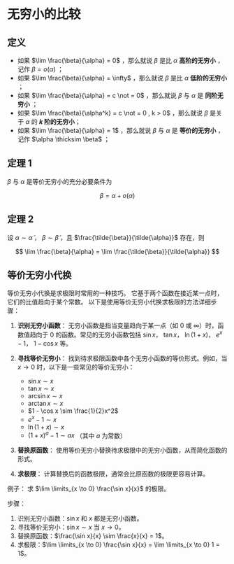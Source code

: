# 无穷小的比较

## 定义

- 如果 $\lim \frac{\beta}{\alpha} = 0$ ，那么就说 $\beta$ 是比 $\alpha$ **高阶的无穷小** ，记作 $\beta = o(\alpha)$ ；
- 如果 $\lim \frac{\beta}{\alpha} = \infty$ ，那么就说 $\beta$ 是比 $\alpha$ **低阶的无穷小** ；
- 如果 $\lim \frac{\beta}{\alpha} = c \not = 0$ ，那么就说 $\beta$ 与 $\alpha$ 是 **同阶无穷小** ；
- 如果 $\lim \frac{\beta}{\alpha^k} = c \not = 0 , k > 0$ ，那么就说 $\beta$ 是关于 $\alpha$ 的 **$k$ 阶的无穷小**；
- 如果 $\lim \frac{\beta}{\alpha} = 1$ ，那么就说 $\beta$ 与 $\alpha$ 是 **等价的无穷小** ，记作 $\alpha \thicksim \beta$ ；

## 定理 1

$\beta$ 与 $\alpha$ 是等价无穷小的充分必要条件为

$$
\beta = \alpha + o (\alpha)
$$

## 定理 2

设 $\alpha \sim \tilde{\alpha}$ ， $\beta \sim \tilde{\beta}$ ，且 $\frac{\tilde{\beta}}{\tilde{\alpha}}$ 存在，则

$$
\lim \frac{\beta}{\alpha} = \lim \frac{\tilde{\beta}}{\tilde{\alpha}}
$$

## 等价无穷小代换

等价无穷小代换是求极限时常用的一种技巧。
它基于两个函数在接近某一点时，它们的比值趋向于某个常数。
以下是使用等价无穷小代换求极限的方法详细步骤：

1. **识别无穷小函数**：
   无穷小函数是指当变量趋向于某一点（如 $0$ 或 $\infty$）时，函数值趋向于 $0$ 的函数。常见的无穷小函数包括 $\sin x$， $\tan x$， $\ln(1+x)$， $e^x - 1$， $1 - \cos x$ 等。

2. **寻找等价无穷小**：
   找到待求极限函数中各个无穷小函数的等价形式。例如，当 $x \to 0$ 时，以下是一些常见的等价无穷小：
   - $\sin x \sim x$
   - $\tan x \sim x$
   - $\arcsin x \sim x$
   - $\arctan x \sim x$
   - $1 - \cos x \sim \frac{1}{2}x^2$
   - $e^x - 1 \sim x$
   - $\ln(1 + x) \sim x$
   - $(1 + x)^a - 1 \sim a x$ （其中 $a$ 为常数）

3. **替换原函数**：
   使用等价无穷小替换待求极限中的无穷小函数，从而简化函数的形式。

4. **求极限**：
   计算替换后的函数极限，通常会比原函数的极限更容易计算。

例子：
求 $\lim \limits_{x \to 0} \frac{\sin x}{x}$ 的极限。

步骤：
1. 识别无穷小函数：$\sin x$ 和 $x$ 都是无穷小函数。
2. 寻找等价无穷小：$\sin x \sim x$ 当 $x \to 0$。
3. 替换原函数：$\frac{\sin x}{x} \sim \frac{x}{x} = 1$。
4. 求极限：$\lim \limits_{x \to 0} \frac{\sin x}{x} = \lim \limits_{x \to 0} 1 = 1$。

